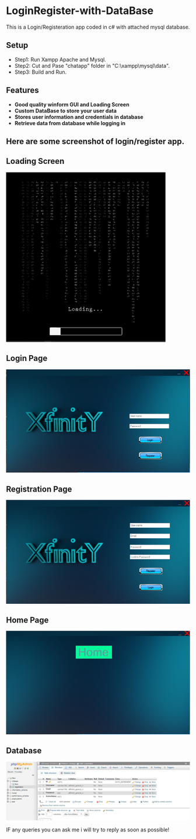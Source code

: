 # LoginRegister-with-DataBase
This is a Login/Registeration app coded in c# with attached mysql database.

## Setup
 - Step1: Run Xampp Apache and Mysql.
 - Step2: Cut and Pase "chatapp" folder in "C:\xampp\mysql\data".
 - Step3: Build and Run.

## Features
 - **Good quality winform GUI and Loading Screen**
 - **Custom DataBase to store your user data**
 - **Stores user information and credentials in database**
 - **Retrieve data from database while logging in**

## Here are some screenshot of login/register app.
## Loading Screen
![](screenshot/screen1.PNG)
## Login Page
![](screenshot/screen2.PNG)
## Registration Page
![](screenshot/screen3.PNG)
## Home Page
![](screenshot/screen4.PNG)
## Database
![](screenshot/screen5.PNG)

IF any queries you can ask me i will try to reply as soon as possible!
